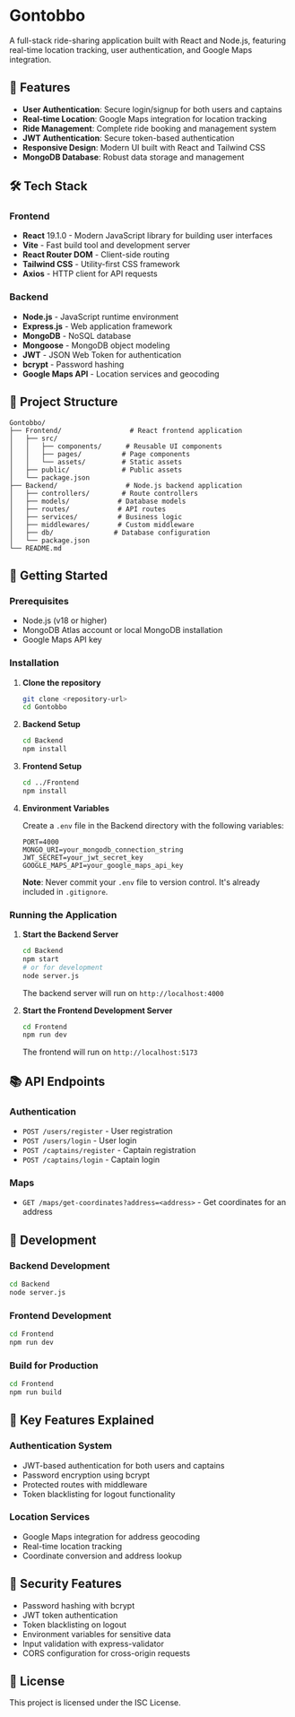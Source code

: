 # Gontobbo

A full-stack ride-sharing application built with React and Node.js, featuring real-time location tracking, user authentication, and Google Maps integration.

## 🚀 Features

- **User Authentication**: Secure login/signup for both users and captains
- **Real-time Location**: Google Maps integration for location tracking
- **Ride Management**: Complete ride booking and management system
- **JWT Authentication**: Secure token-based authentication
- **Responsive Design**: Modern UI built with React and Tailwind CSS
- **MongoDB Database**: Robust data storage and management

## 🛠️ Tech Stack

### Frontend

- **React** 19.1.0 - Modern JavaScript library for building user interfaces
- **Vite** - Fast build tool and development server
- **React Router DOM** - Client-side routing
- **Tailwind CSS** - Utility-first CSS framework
- **Axios** - HTTP client for API requests

### Backend

- **Node.js** - JavaScript runtime environment
- **Express.js** - Web application framework
- **MongoDB** - NoSQL database
- **Mongoose** - MongoDB object modeling
- **JWT** - JSON Web Token for authentication
- **bcrypt** - Password hashing
- **Google Maps API** - Location services and geocoding

## 📁 Project Structure

```
Gontobbo/
├── Frontend/                 # React frontend application
│   ├── src/
│   │   ├── components/      # Reusable UI components
│   │   ├── pages/          # Page components
│   │   └── assets/         # Static assets
│   ├── public/             # Public assets
│   └── package.json
├── Backend/                 # Node.js backend application
│   ├── controllers/        # Route controllers
│   ├── models/            # Database models
│   ├── routes/            # API routes
│   ├── services/          # Business logic
│   ├── middlewares/       # Custom middleware
│   ├── db/               # Database configuration
│   └── package.json
└── README.md
```

## 🚀 Getting Started

### Prerequisites

- Node.js (v18 or higher)
- MongoDB Atlas account or local MongoDB installation
- Google Maps API key

### Installation

1. **Clone the repository**

   ```bash
   git clone <repository-url>
   cd Gontobbo
   ```

2. **Backend Setup**

   ```bash
   cd Backend
   npm install
   ```

3. **Frontend Setup**

   ```bash
   cd ../Frontend
   npm install
   ```

4. **Environment Variables**

   Create a `.env` file in the Backend directory with the following variables:

   ```env
   PORT=4000
   MONGO_URI=your_mongodb_connection_string
   JWT_SECRET=your_jwt_secret_key
   GOOGLE_MAPS_API=your_google_maps_api_key
   ```

   **Note**: Never commit your `.env` file to version control. It's already included in `.gitignore`.

### Running the Application

1. **Start the Backend Server**

   ```bash
   cd Backend
   npm start
   # or for development
   node server.js
   ```

   The backend server will run on `http://localhost:4000`

2. **Start the Frontend Development Server**
   ```bash
   cd Frontend
   npm run dev
   ```
   The frontend will run on `http://localhost:5173`

## 📚 API Endpoints

### Authentication

- `POST /users/register` - User registration
- `POST /users/login` - User login
- `POST /captains/register` - Captain registration
- `POST /captains/login` - Captain login

### Maps

- `GET /maps/get-coordinates?address=<address>` - Get coordinates for an address


## 🔧 Development

### Backend Development

```bash
cd Backend
node server.js
```

### Frontend Development

```bash
cd Frontend
npm run dev
```

### Build for Production

```bash
cd Frontend
npm run build
```

## 🌟 Key Features Explained

### Authentication System

- JWT-based authentication for both users and captains
- Password encryption using bcrypt
- Protected routes with middleware
- Token blacklisting for logout functionality

### Location Services

- Google Maps integration for address geocoding
- Real-time location tracking
- Coordinate conversion and address lookup

## 🔐 Security Features

- Password hashing with bcrypt
- JWT token authentication
- Token blacklisting on logout
- Environment variables for sensitive data
- Input validation with express-validator
- CORS configuration for cross-origin requests


## 📝 License

This project is licensed under the ISC License.



